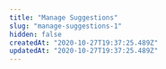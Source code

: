 ```yaml
---
title: "Manage Suggestions"
slug: "manage-suggestions-1"
hidden: false
createdAt: "2020-10-27T19:37:25.489Z"
updatedAt: "2020-10-27T19:37:25.489Z"
---
```

